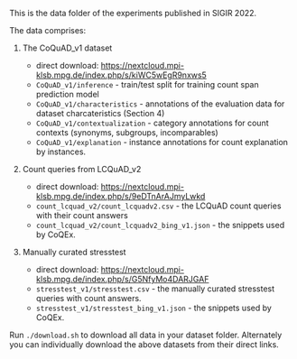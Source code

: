 This is the data folder of the experiments published in SIGIR 2022.

The data comprises:

1. The CoQuAD_v1 dataset
	- direct download: <https://nextcloud.mpi-klsb.mpg.de/index.php/s/kiWC5wEgR9nxws5>
	- `CoQuAD_v1/inference` - train/test split for training count span prediction model
	- `CoQuAD_v1/characteristics` - annotations of the evaluation data for dataset charcateristics (Section 4)
	- `CoQuAD_v1/contextualization` - category annotations for count contexts (synonyms, subgroups, incomparables)
	- `CoQuAD_v1/explanation` - instance annotations for count explanation by instances.

2. Count queries from LCQuAD_v2
	- direct download: <https://nextcloud.mpi-klsb.mpg.de/index.php/s/9eDTnArAJmyLwkd>
	- `count_lcquad_v2/count_lcquadv2.csv` - the LCQuAD count queries with their count answers
	- `count_lcquad_v2/count_lcquadv2_bing_v1.json` - the snippets used by CoQEx.

3. Manually curated stresstest
	- direct download: <https://nextcloud.mpi-klsb.mpg.de/index.php/s/G5NfyMo4DARJGAF>
	- `stresstest_v1/stresstest.csv` - the manually curated stresstest queries with count answers.
	- `stresstest_v1/stresstest_bing_v1.json` - the snippets used by CoQEx.

Run `./download.sh` to download all data in your dataset folder. Alternately you can individually download the above datasets from their direct links. 